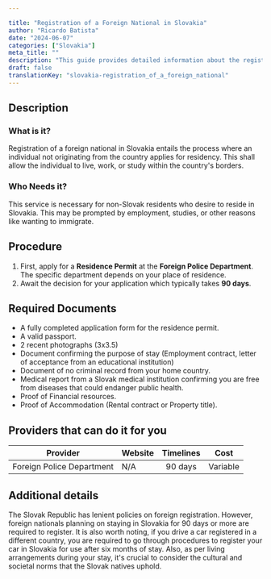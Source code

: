 ```yaml
---

title: "Registration of a Foreign National in Slovakia"
author: "Ricardo Batista"
date: "2024-06-07"
categories: ["Slovakia"]
meta_title: ""
description: "This guide provides detailed information about the registration procedure for a foreign national in Slovakia."
draft: false
translationKey: "slovakia-registration_of_a_foreign_national"
---
```


## Description
### What is it?
Registration of a foreign national in Slovakia entails the process where an individual not originating from the country applies for residency. This shall allow the individual to live, work, or study within the country's borders. 

### Who Needs it?
This service is necessary for non-Slovak residents who desire to reside in Slovakia. This may be prompted by employment, studies, or other reasons like wanting to immigrate. 

## Procedure
1. First, apply for a **Residence Permit** at the **Foreign Police Department**. The specific department depends on your place of residence.
2. Await the decision for your application which typically takes **90 days**. 

## Required Documents
- A fully completed application form for the residence permit. 
- A valid passport.
- 2 recent photographs (3x3.5)
- Document confirming the purpose of stay (Employment contract, letter of acceptance from an educational institution)
- Document of no criminal record from your home country.
- Medical report from a Slovak medical institution confirming you are free from diseases that could endanger public health.
- Proof of Financial resources.
- Proof of Accommodation (Rental contract or Property title).

## Providers that can do it for you

| Provider        |     Website     |     Timelines    |       Cost      |
| --------------- | --------------- |  :-------------: | :-------------: |
| Foreign Police Department| N/A |      90 days      |        Variable       |

## Additional details
The Slovak Republic has lenient policies on foreign registration. However, foreign nationals planning on staying in Slovakia for 90 days or more are required to register. It is also worth noting, if you drive a car registered in a different country, you are required to go through procedures to register your car in Slovakia for use after six months of stay. Also, as per living arrangements during your stay, it's crucial to consider the cultural and societal norms that the Slovak natives uphold.
